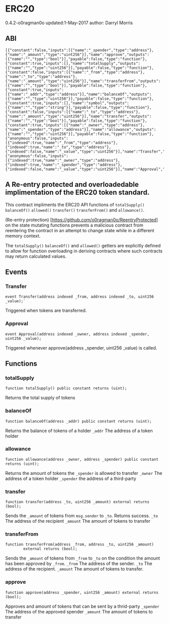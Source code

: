 # ERC20
0.4.2-o0ragman0o
updated:1-May-2017
author: Darryl Morris

## ABI
```
[{"constant":false,"inputs":[{"name":"_spender","type":"address"},{"name":"_amount","type":"uint256"}],"name":"approve","outputs":[{"name":"","type":"bool"}],"payable":false,"type":"function"},{"constant":true,"inputs":[],"name":"totalSupply","outputs":[{"name":"","type":"uint256"}],"payable":false,"type":"function"},{"constant":false,"inputs":[{"name":"_from","type":"address"},{"name":"_to","type":"address"},{"name":"_amount","type":"uint256"}],"name":"transferFrom","outputs":[{"name":"","type":"bool"}],"payable":false,"type":"function"},{"constant":true,"inputs":[{"name":"_addr","type":"address"}],"name":"balanceOf","outputs":[{"name":"","type":"uint256"}],"payable":false,"type":"function"},{"constant":true,"inputs":[],"name":"symbol","outputs":[{"name":"","type":"string"}],"payable":false,"type":"function"},{"constant":false,"inputs":[{"name":"_to","type":"address"},{"name":"_amount","type":"uint256"}],"name":"transfer","outputs":[{"name":"","type":"bool"}],"payable":false,"type":"function"},{"constant":true,"inputs":[{"name":"_owner","type":"address"},{"name":"_spender","type":"address"}],"name":"allowance","outputs":[{"name":"","type":"uint256"}],"payable":false,"type":"function"},{"anonymous":false,"inputs":[{"indexed":true,"name":"_from","type":"address"},{"indexed":true,"name":"_to","type":"address"},{"indexed":false,"name":"_value","type":"uint256"}],"name":"Transfer","type":"event"},{"anonymous":false,"inputs":[{"indexed":true,"name":"_owner","type":"address"},{"indexed":true,"name":"_spender","type":"address"},{"indexed":false,"name":"_value","type":"uint256"}],"name":"Approval","type":"event"}]
```

## A Re-entry protected and overloadedable implimentation of the ERC20 token standard.

This contract impliments the ERC20 API functions of `totalSupply()` `balanceOf()`
`allowed()` `transfer()` `transferFrom()` and `allowance()`.

(Re-entry protection) [https://github.com/o0ragman0o/ReentryProtected] 
on the state mutating functions prevents a malicious 
contract from reentering the contract in an attempt to change state while in a
different memory context.

The `totalSupply()` `balanceOf()` and `allowed()` getters are explicitly defined to allow for
function overloading in deriving contracts where such contracts may return calculated values.

## Events

### Transfer
```
event Transfer(address indexed _from, address indexed _to, uint256 _value);`
```
Triggered when tokens are transferred.

### Approval
```
event Approval(address indexed _owner, address indexed _spender, uint256 _value);
```
Triggered whenever approve(address _spender, uint256 _value) is called.

## Functions

### totalSupply
```
function totalSupply() public constant returns (uint);
```
Returns the total supply of tokens

### balanceOf
```
function balanceOf(address _addr) public constant returns (uint);
```
Returns the balance of tokens of a holder
`_addr` The address of a token holder

### allowance
```
function allowance(address _owner, address _spender) public constant returns (uint);
```
Returns the amount of tokens the `_spender` is allowed to transfer
`_owner` The address of a token holder
`_spender` the address of a third-party

### transfer
```
function transfer(address _to, uint256 _amount) external returns (bool);
```
Sends the `_amount` of tokens from `msg.sender` to `_to`. Returns success.
`_to` The address of the recipient
`_amount` The amount of tokens to transfer

### transferFrom
```
function transferFrom(address _from, address _to, uint256 _amount)
        external returns (bool);
```
Sends the `_amount` of tokens from `_from` to `_to` on the condition the amount
has been approved by `_from`.
`_from` The address of the sender.
`_to` The address of the recipient.
`_amount` The amount of tokens to transfer.

### approve
```
function approve(address _spender, uint256 _amount) external returns (bool);
```
Approves and amount of tokens that can be sent by a thrid-party
`_spender` The address of the approved spender
`_amount` The amount of tokens to transfer
